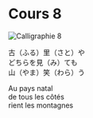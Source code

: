 Cours 8
==========

![Calligraphie 8](img/Vincent.cours8.png)

古（ふる）里（さと）や    
どちらを見（み）ても    
山（やま）笑（わら）う


Au pays natal    
de tous les côtés   
rient les montagnes
